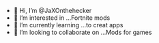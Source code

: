 - 👋 Hi, I’m @JaXOnthehecker
- 👀 I’m interested in ...Fortnite mods
- 🌱 I’m currently learning ...to creat apps
- 💞️ I’m looking to collaborate on ...Mods for games

<!---
JaXOnthehecker/JaXOnthehecker is a ✨ special ✨ repository because its `README.md` (this file) appears on your GitHub profile.
You can click the Preview link to take a look at your changes.
--->
